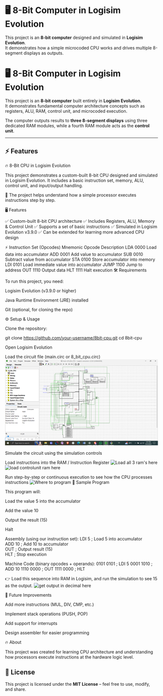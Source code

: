 # 🖥️ 8-Bit Computer in Logisim Evolution

This project is an **8-bit computer** designed and simulated in **Logisim Evolution**.  
It demonstrates how a simple microcoded CPU works and drives multiple 8-segment displays as outputs.
# 🖥️ 8-Bit Computer in Logisim Evolution

This project is an **8-bit computer** built entirely in **Logisim Evolution**.  
It demonstrates fundamental computer architecture concepts such as registers, ALU, RAM, control unit, and microcoded execution.  

The computer outputs results to **three 8-segment displays** using three dedicated RAM modules, while a fourth RAM module acts as the **control unit**.

---

## ⚡ Features
🔥 8-Bit CPU in Logisim Evolution

This project demonstrates a custom-built 8-bit CPU designed and simulated in Logisim Evolution.
It includes a basic instruction set, memory, ALU, control unit, and input/output handling.

📌 The project helps understand how a simple processor executes instructions step by step.

🖥️ Features

✅ Custom-built 8-bit CPU architecture
✅ Includes Registers, ALU, Memory & Control Unit
✅ Supports a set of basic instructions
✅ Simulated in Logisim Evolution v3.9.0
✅ Can be extended for learning more advanced CPU design

⚡ Instruction Set (Opcodes)
Mnemonic	Opcode	Description
LDA	0000	Load data into accumulator
ADD	0001	Add value to accumulator
SUB	0010	Subtract value from accumulator
STA	0100	Store accumulator into memory
LDI	0101	Load immediate value into accumulator
JUMP	1100	Jump to address
OUT	1110	Output data
HLT	1111	Halt execution
🛠️ Requirements

To run this project, you need:

Logisim Evolution
 (v3.9.0 or higher)

Java Runtime Environment (JRE) installed

Git (optional, for cloning the repo)

⚙️ Setup & Usage

Clone the repository:

git clone https://github.com/your-username/8bit-cpu.git
cd 8bit-cpu


Open Logisim Evolution

Load the circuit file (main.circ or 8_bit_cpu.circ)
![circuit looks like this](CPU.png)

Simulate the circuit using the simulation controls

Load instructions into the RAM / Instruction Register
![Load all 3 ram's here](<Output display in decimal.png>)
![load controlunit ram here](<Control_unit of cpu.png>)

Run step-by-step or continuous execution to see how the CPU processes instructions
![Where to program](<Programing place.png>)
📝 Sample Program

This program will:

Load the value 5 into the accumulator

Add the value 10

Output the result (15)

Halt

Assembly (using our instruction set):
LDI 5       ; Load 5 into accumulator  
ADD 10      ; Add 10 to accumulator  
OUT         ; Output result (15)  
HLT         ; Stop execution  

Machine Code (binary opcodes + operands):
0101 0101   ; LDI 5
0001 1010   ; ADD 10
1110 0000   ; OUT
1111 0000   ; HLT


👉 Load this sequence into RAM in Logisim, and run the simulation to see 15 as the output.
![get output in decimal here](<Output display in decimal-1.png>)


🚀 Future Improvements

Add more instructions (MUL, DIV, CMP, etc.)

Implement stack operations (PUSH, POP)

Add support for interrupts

Design assembler for easier programming

🔥 About

This project was created for learning CPU architecture and understanding how processors execute instructions at the hardware logic level.

## 🔹 License
This project is licensed under the **MIT License** – feel free to use, modify, and share.